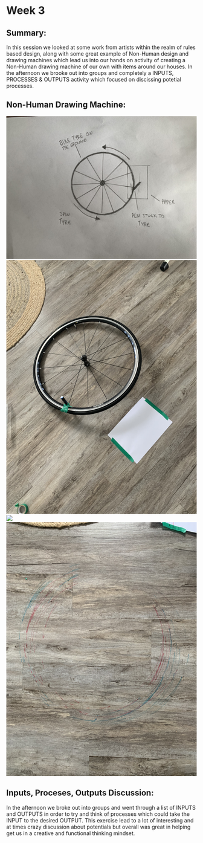 
# Week 3

## Summary:
In this session we looked at some work from artists within the realm of rules based design, along with some great example of Non-Human design and drawing machines which lead us into our hands on activity of creating a Non-Human drawing machine of our own with items around our houses. In the afternoon we brooke out into groups and completely a INPUTS, PROCESSES & OUTPUTS activity which focused on discissing potetial processes. 

## Non-Human Drawing Machine:

![](DrawingWheelPlan%20.JPG)
![](DrawingWheel1.JPG)
![](DrawingWheel.gif)
![](DrawingWheel2.JPG)

## Inputs, Proceses, Outputs Discussion:
In the afternoon we broke out into groups and went through a list of INPUTS and OUTPUTS in order to try and think of processes which could take the INPUT to the desired OUTPUT. This exercise lead to a lot of interesting and at times crazy discussion about potentials but overall was great in helping get us in a creative and functional thinking mindset.
